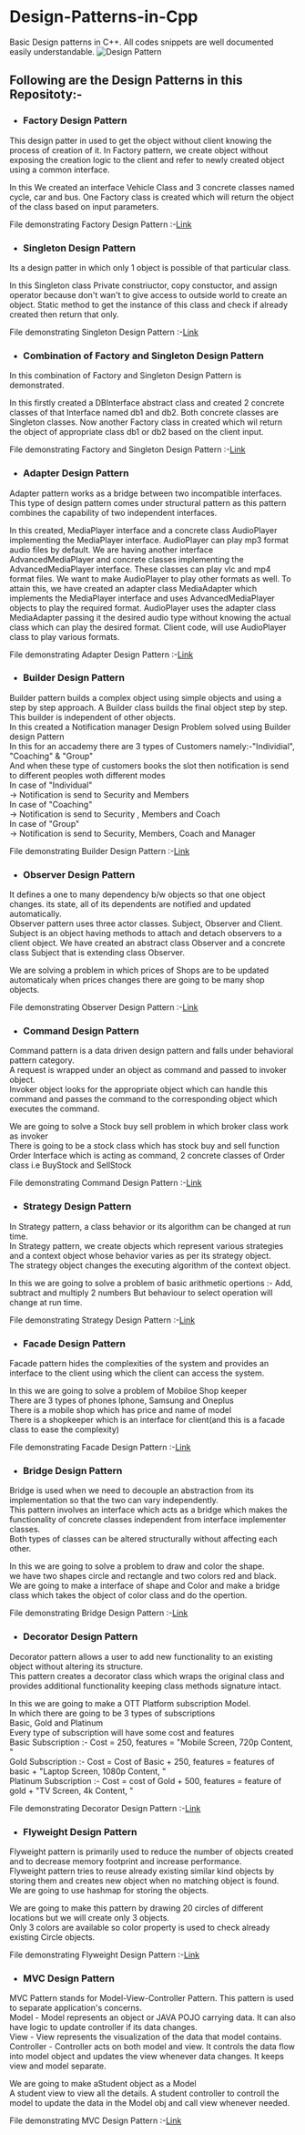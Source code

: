 # Design-Patterns-in-Cpp
Basic Design patterns in C++. All codes snippets are well documented easily understandable.
![Design Pattern](https://miro.medium.com/max/630/1*y1i8Qz-s3VFijV6bUiRQFg.png)
## Following are the Design Patterns in this Repositoty:-

- ### Factory Design Pattern
This design patter in used to get the object without client knowing the process of creation of it.
In Factory pattern, we create object without exposing the creation logic to the client and refer to newly created object using a common interface.

In this We created an interface Vehicle Class and 3 concrete classes named cycle, car and bus.
One Factory class is created which will return the object of the class based on input parameters.

File demonstrating Factory Design Pattern :-[Link](https://github.com/Anujg935/Design-Patterns-in-Cpp/blob/master/Factory_design%20_Pattern.cpp)

- ### Singleton Design Pattern
Its a design patter in which only 1 object is possible of that particular class.

In this Singleton class Private constriuctor, copy constuctor, and assign operator because don't wan't to give access to outside world to create an object.
Static method to get the instance of this class and check if already created then return that only.

File demonstrating Singleton Design Pattern :-[Link](https://github.com/Anujg935/Design-Patterns-in-Cpp/blob/master/Singleton_design_Pattern%20.cpp)

- ### Combination of Factory and Singleton Design Pattern
In this combination of Factory and Singleton Design Pattern is demonstrated.

In this firstly created a DBInterface abstract class and created 2 concrete classes of that Interface named db1 and db2.
Both concrete classes are Singleton classes. Now another Factory class in created which wil return the object of appropriate class db1 or db2 based on the client input.

File demonstrating Factory and Singleton Design Pattern :-[Link](https://github.com/Anujg935/Design-Patterns-in-Cpp/blob/master/Factory_and_Singleton_design_pattern.cpp)

- ### Adapter Design Pattern
Adapter pattern works as a bridge between two incompatible interfaces. This type of design pattern comes under structural pattern as this pattern combines the capability of two independent interfaces.

In this created, MediaPlayer interface and a concrete class AudioPlayer implementing the MediaPlayer interface. AudioPlayer can play mp3 format audio files by default. We are having another interface AdvancedMediaPlayer and concrete classes implementing the AdvancedMediaPlayer interface. These classes can play vlc and mp4 format files. We want to make AudioPlayer to play other formats as well. To attain this, we have created an adapter class MediaAdapter which implements the MediaPlayer interface and uses AdvancedMediaPlayer objects to play the required format. AudioPlayer uses the adapter class MediaAdapter passing it the desired audio type without knowing the actual class which can play the desired format. Client code, will use AudioPlayer class to play various formats.

File demonstrating Adapter Design Pattern :-[Link](https://github.com/Anujg935/Design-Patterns-in-Cpp/blob/master/Adapter_design_Pattern.cpp)

- ### Builder Design Pattern
Builder pattern builds a complex object using simple objects and using a step by step approach. A Builder class builds the final object step by step. This builder is independent of other objects.<br/>
In this created a Notification manager Design Problem solved using Builder design Pattern<br/>
In this for an accademy there are 3 types of Customers namely:-"Individial", "Coaching" & "Group"<br/>
And when these type of customers books the slot then notification is send to different peoples woth different modes<br/>
In case of "Individual"<br/>
     -> Notification is send to Security and Members<br/>
In case of "Coaching"<br/>
     -> Notification is send to Security , Members and Coach<br/>
In case of "Group"<br/>
     -> Notification is send to Security, Members, Coach and Manager<br/>
     
File demonstrating Builder Design Pattern :-[Link](https://github.com/Anujg935/Design-Patterns-in-Cpp/blob/master/Builder_design_Pattern.cpp)

- ### Observer Design Pattern
It defines a one to many dependency b/w objects so that one object changes. its state, all of its dependents are notified and updated automatically.<br/>
Observer pattern uses three actor classes. Subject, Observer and Client. Subject is an object having methods to attach and detach observers to a client object. We have created an abstract class Observer and a concrete class Subject that is extending class Observer.<br/>

We are solving a problem in which prices of Shops are to be updated automaticaly when prices changes there are going to be many shop objects.

File demonstrating Observer Design Pattern :-[Link](https://github.com/Anujg935/Design-Patterns-in-Cpp/blob/master/Observer_design_Pattern.cpp)

- ### Command Design Pattern
Command pattern is a data driven design pattern and falls under behavioral pattern category.<br/>
A request is wrapped under an object as command and passed to invoker object. <br/>
Invoker object looks for the appropriate object which can handle this command and passes the command to the corresponding object which executes the command.<br/>

We are going to solve  a Stock buy sell problem in which broker class work as invoker<br/> 
There is going to be a stock class which has stock buy and sell function<br/> 
Order Interface which is acting as command, 2 concrete classes of Order class i.e BuyStock and SellStock<br/>

File demonstrating Command Design Pattern :-[Link](https://github.com/Anujg935/Design-Patterns-in-Cpp/blob/master/Command_design_Pattern.cpp)

- ### Strategy Design Pattern
In Strategy pattern, a class behavior or its algorithm can be changed at run time.<br/> 
In Strategy pattern, we create objects which represent various strategies and a context object whose behavior varies as per its strategy object.<br/> 
The strategy object changes the executing algorithm of the context object.<br/>

In this we are going to solve a problem of basic arithmetic opertions :- Add, subtract and multiply 2 numbers But behaviour to select operation will change at run time.<br/>

File demonstrating Strategy Design Pattern :-[Link](https://github.com/Anujg935/Design-Patterns-in-Cpp/blob/master/Strategy_design_Pattern.cpp)

- ### Facade Design Pattern
Facade pattern hides the complexities of the system and provides an interface to the client using which the client can access the system.<br/>

In this we are going to solve a problem of Mobiloe Shop keeper<br/>
There are 3 types of phones Iphone, Samsung and Oneplus<br/>
There is a mobile shop which has price and name of model<br/>
There is a shopkeeper which is an interface for client(and this is a facade class to ease the complexity)<br/>

File demonstrating Facade Design Pattern :-[Link](https://github.com/Anujg935/Design-Patterns-in-Cpp/blob/master/Facade_design_Pattern.cpp)

- ### Bridge Design Pattern
Bridge is used when we need to decouple an abstraction from its implementation so that the two can vary independently.<br/>
This pattern involves an interface which acts as a bridge which makes the functionality of concrete classes independent from interface implementer classes.<br/>
Both types of classes can be altered structurally without affecting each other.<br/>

In this we are going to solve a problem to draw and color the shape. <br/>
we have two shapes circle and rectangle and two colors red and black. <br/>
We are going to make a interface of shape and Color and make a bridge class which takes the object of color class and do the opertion. <br/>

File demonstrating Bridge Design Pattern :-[Link](https://github.com/Anujg935/Design-Patterns-in-Cpp/blob/master/Bridge_design_Pattern.cpp)

- ### Decorator Design Pattern
Decorator pattern allows a user to add new functionality to an existing object without altering its structure.<br/>
This pattern creates a decorator class which wraps the original class and provides additional functionality keeping class methods signature intact.<br/>

In this we are going to make a OTT Platform subscription Model. <br/>
In which there are going to be 3 types of subscriptions<br/>
Basic, Gold and Platinum<br/>
Every type of subscription will have some cost and features<br/> 
Basic Subscription :- Cost = 250, features = "Mobile Screen, 720p Content, "<br/>
Gold Subscription :- Cost = Cost of Basic + 250, features = features of basic + "Laptop Screen, 1080p Content, "<br/>
Platinum Subscription :- Cost = cost of Gold + 500, features = feature of gold + "TV Screen, 4k Content, "<br/>

File demonstrating Decorator Design Pattern :-[Link](https://github.com/Anujg935/Design-Patterns-in-Cpp/blob/master/Decorator_design_Pattern.cpp)

- ### Flyweight Design Pattern
Flyweight pattern is primarily used to reduce the number of objects created and to decrease memory footprint and increase performance.<br/>
Flyweight pattern tries to reuse already existing similar kind objects by storing them and creates new object when no matching object is found. <br/>
We are going to use hashmap for storing the objects.<br/>

We are going to make this pattern by drawing 20 circles of different locations but we will create only 3 objects. <br/>
Only 3 colors are available so color property is used to check already existing Circle objects.<br/>

File demonstrating Flyweight Design Pattern :-[Link](https://github.com/Anujg935/Design-Patterns-in-Cpp/blob/master/Flyweight_design_Pattern.cpp)

- ### MVC Design Pattern
MVC Pattern stands for Model-View-Controller Pattern. This pattern is used to separate application's concerns.<br/>
Model - Model represents an object or JAVA POJO carrying data. It can also have logic to update controller if its data changes.<br/>
View - View represents the visualization of the data that model contains.<br/>
Controller - Controller acts on both model and view. It controls the data flow into model object and updates the view whenever data changes. It keeps view and model separate.<br/>

We are going to make aStudent object as a Model<br/>
A student view to view all the details. A student controller to controll the model to update the data in the Model obj and call view whenever needed.<br/>

File demonstrating MVC Design Pattern :-[Link](https://github.com/Anujg935/Design-Patterns-in-Cpp/blob/master/MVC_design_Pattern.cpp)